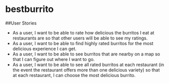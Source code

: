 # bestburrito

##User Stories
* As a user, I want to be able to rate how delicious the burritos I eat at restaurants are so that other users will be able to see my ratings.
* As a user, I want to be able to find highly rated burritos for the most delicious experience I can get.
* As a user, I want to be able to see burritos that are nearby on a map so that I can figure out where I want to go.
* As a user, I want to be able to see all rated burritos at each restaurant (in the event the restaurant offers more than one delicious variety) so that at each restaurant, I can choose the most delicious burrito.

